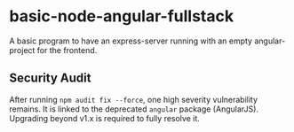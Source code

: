 # basic-node-angular-fullstack
A basic program to have an express-server running with an empty angular-project for the frontend.

## Security Audit
After running `npm audit fix --force`, one high severity vulnerability remains. It is linked to the deprecated `angular` package (AngularJS). Upgrading beyond v1.x is required to fully resolve it.
